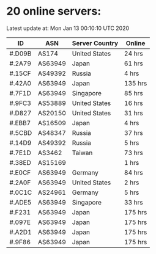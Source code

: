 # 20 online servers:

Latest update at: Mon Jan 13 00:10:10 UTC 2020

| ID | ASN | Server Country | Online |
| -- | --- | -------------- | ------ |
| #.D09B | AS174 | United States | 24 hrs |
| #.2A79 | AS63949 | Japan | 61 hrs |
| #.15CF | AS49392 | Russia | 4 hrs |
| #.42A0 | AS63949 | Japan | 135 hrs |
| #.7F1D | AS63949 | Singapore | 85 hrs |
| #.9FC3 | AS53889 | United States | 16 hrs |
| #.D827 | AS20150 | United States | 31 hrs |
| #.EBB7 | AS16509 | Japan | 4 hrs |
| #.5CBD | AS48347 | Russia | 37 hrs |
| #.14D9 | AS49392 | Russia | 5 hrs |
| #.7E1D | AS3462 | Taiwan | 73 hrs |
| #.38ED | AS15169 |  | 1 hrs |
| #.E0CF | AS63949 | Germany | 84 hrs |
| #.2A0F | AS63949 | United States | 2 hrs |
| #.0C1C | AS24961 | Germany | 5 hrs |
| #.ADE5 | AS63949 | Singapore | 33 hrs |
| #.F231 | AS63949 | Japan | 175 hrs |
| #.097E | AS63949 | Japan | 175 hrs |
| #.A2D1 | AS63949 | Japan | 175 hrs |
| #.9F86 | AS63949 | Japan | 175 hrs |

